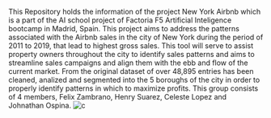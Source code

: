This Repository holds the information of the project New York Airbnb which is a part of the AI school project of Factoria F5 Artificial Inteligence bootcamp in Madrid, Spain. 
This project aims to address the patterns associated with the Airbnb sales in the city of New York during the period of 2011 to 2019, that lead to highest gross sales. 
This tool will serve to assist property owners throughout the city to identify sales patterns and aims to streamline sales campaigns and align them with the ebb and flow of the current market. 
From the original dataset of over 48,895 entries has been cleaned, analized and segmented into the 5 boroughs of the city in order to properly identify patterns in which to maximize profits. 
This group consists of 4 members, Felix Zambrano, Henry Suarez, Celeste Lopez and Johnathan Ospina.
![c](https://user-images.githubusercontent.com/110173993/186645065-f5991027-053b-427a-875b-9718b6443ebe.png)
